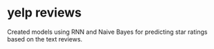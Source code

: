 # yelp reviews

Created models using RNN and Naive Bayes for predicting star ratings based on the text reviews.
